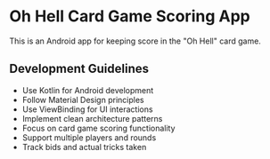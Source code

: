 <!-- Use this file to provide workspace-specific custom instructions to Copilot. For more details, visit https://code.visualstudio.com/docs/copilot/copilot-customization#_use-a-githubcopilotinstructionsmd-file -->

# Oh Hell Card Game Scoring App

This is an Android app for keeping score in the "Oh Hell" card game.

## Development Guidelines

- Use Kotlin for Android development
- Follow Material Design principles
- Use ViewBinding for UI interactions
- Implement clean architecture patterns
- Focus on card game scoring functionality
- Support multiple players and rounds
- Track bids and actual tricks taken